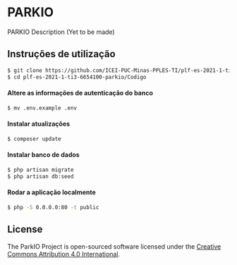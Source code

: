 # PARKIO

PARKIO Description (Yet to be made)

## Instruções de utilização

``` bash
$ git clone https://github.com/ICEI-PUC-Minas-PPLES-TI/plf-es-2021-1-ti3-6654100-parkio.git
$ cd plf-es-2021-1-ti3-6654100-parkio/Codigo
```
#### Altere as informações de autenticação do banco
``` bash
$ mv .env.example .env
```
#### Instalar atualizações
``` bash
$ composer update
```
#### Instalar banco de dados
``` bash
$ php artisan migrate
$ php artisan db:seed
```
#### Rodar a aplicação localmente
``` bash
$ php -S 0.0.0.0:80 -t public
```
## License

The ParkIO Project is open-sourced software licensed under the [Creative Commons Attribution 4.0 International](https://creativecommons.org/licenses/by/4.0/).
